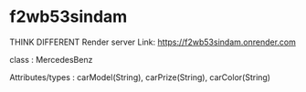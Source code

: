# f2wb53sindam
THINK DIFFERENT
Render server Link: https://f2wb53sindam.onrender.com

class : MercedesBenz

Attributes/types : carModel(String), carPrize(String), carColor(String)